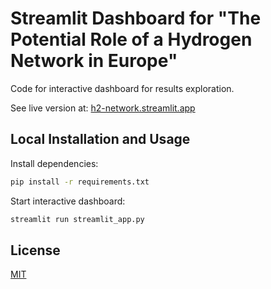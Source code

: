 # Streamlit Dashboard for "The Potential Role of a Hydrogen Network in Europe"

Code for interactive dashboard for results exploration.

See live version at: [h2-network.streamlit.app](httsp://h2-network.streamlit.app)

## Local Installation and Usage

Install dependencies:

```sh
pip install -r requirements.txt
```

Start interactive dashboard:

```sh
streamlit run streamlit_app.py
```

## License

[MIT](LICENSE)

